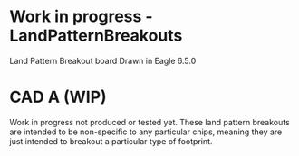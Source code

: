 Work in progress - LandPatternBreakouts
====================

Land Pattern Breakout board 
Drawn in Eagle 6.5.0

CAD A (WIP)
================
Work in progress
not produced or tested yet.
These land pattern breakouts are intended to be non-specific to any particular chips, meaning they are just intended to breakout a particular type of footprint. 

